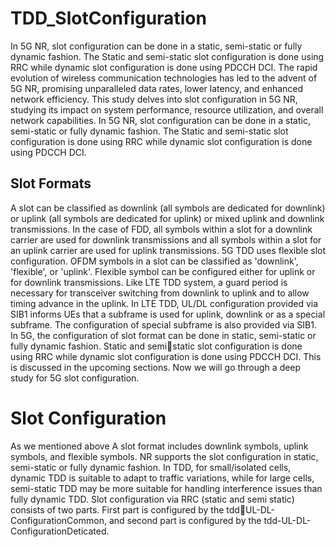 # TDD_SlotConfiguration
In 5G NR, slot configuration can be done in a static, semi-static or fully dynamic fashion. The Static and  semi-static slot configuration is done using RRC while dynamic slot configuration is done using PDCCH  DCI. 
The rapid evolution of wireless communication technologies has led to the advent of 5G NR, promising unparalleled data rates, lower latency, and enhanced network efficiency. This study delves into slot configuration in 5G NR, studying its impact on system performance, resource utilization, and overall network capabilities. In 5G NR, slot configuration can be done in a static, semi-static or fully dynamic fashion. The Static and 
 semi-static slot configuration is done using RRC while dynamic slot configuration is done using PDCCH DCI.

## Slot Formats
A slot can be classified as downlink (all symbols are dedicated for downlink) or uplink (all symbols are 
dedicated for uplink) or mixed uplink and downlink transmissions. In the case of FDD, all symbols within a 
slot for a downlink carrier are used for downlink transmissions and all symbols within a slot for an uplink 
carrier are used for uplink transmissions. 
5G TDD uses flexible slot configuration. OFDM symbols in a slot can be classified as 'downlink', 'flexible', 
or 'uplink'. Flexible symbol can be configured either for uplink or for downlink transmissions. Like LTE TDD 
system, a guard period is necessary for transceiver switching from downlink to uplink and to allow timing 
advance in the uplink. 
In LTE TDD, UL/DL configuration provided via SIB1 informs UEs that a subframe is used for uplink, downlink 
or as a special subframe. The configuration of special subframe is also provided via SIB1. In 5G, the 
configuration of slot format can be done in static, semi-static or fully dynamic fashion. Static and semistatic slot configuration is done using RRC while dynamic slot configuration is done using PDCCH DCI.
This is discussed in the upcoming sections. 
Now we will go through a deep study for 5G slot configuration.

# Slot Configuration
As we mentioned above A slot format includes downlink symbols, uplink symbols, and flexible symbols.
NR supports the slot configuration in static, semi-static or fully dynamic fashion. In TDD, for small/isolated 
cells, dynamic TDD is suitable to adapt to traffic variations, while for large cells, semi-static TDD may be 
more suitable for handling interference issues than fully dynamic TDD. 
Slot configuration via RRC (static and semi static) consists of two parts. First part is configured by the tddUL-DL-ConfigurationCommon, and second part is configured by the tdd-UL-DL-ConfigurationDeticated.
